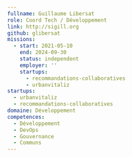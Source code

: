 ```yaml
---
fullname: Guillaume Libersat
role: Coord Tech / Développement
link: http://sigill.org
github: glibersat
missions:
  - start: 2021-05-10
    end: 2024-09-30
    status: independent
    employer: ''
    startups:
      - recommandations-collaboratives
      - urbanvitaliz
startups:
  - urbanvitaliz
  - recommandations-collaboratives
domaine: Développement
competences:
  - Développement
  - DevOps
  - Gouvernance
  - Communs
---
```

